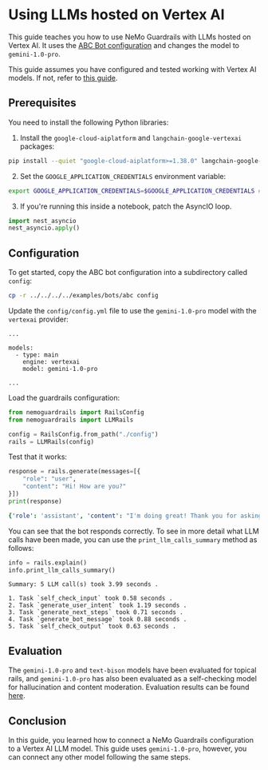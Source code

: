 # Using LLMs hosted on Vertex AI

This guide teaches you how to use NeMo Guardrails with LLMs hosted on Vertex AI. It uses the [ABC Bot configuration](../../../../examples/bots/abc) and changes the model to `gemini-1.0-pro`.

This guide assumes you have configured and tested working with Vertex AI models. If not, refer to [this guide](../../advanced/vertexai-setup.md).

## Prerequisites

You need to install the following Python libraries:

1. Install the `google-cloud-aiplatform` and `langchain-google-vertexai` packages:

```bash
pip install --quiet "google-cloud-aiplatform>=1.38.0" langchain-google-vertexai==0.1.0
```

2. Set the `GOOGLE_APPLICATION_CREDENTIALS` environment variable:

```bash
export GOOGLE_APPLICATION_CREDENTIALS=$GOOGLE_APPLICATION_CREDENTIALS # Replace with your own key
```

3. If you're running this inside a notebook, patch the AsyncIO loop.

```python
import nest_asyncio
nest_asyncio.apply()
```

## Configuration

To get started, copy the ABC bot configuration into a subdirectory called `config`:

```bash
cp -r ../../../../examples/bots/abc config
```

Update the `config/config.yml` file to use the `gemini-1.0-pro` model with the `vertexai` provider:

```
...

models:
  - type: main
    engine: vertexai
    model: gemini-1.0-pro

...
```

Load the guardrails configuration:

```python
from nemoguardrails import RailsConfig
from nemoguardrails import LLMRails

config = RailsConfig.from_path("./config")
rails = LLMRails(config)
```

Test that it works:

```python
response = rails.generate(messages=[{
    "role": "user",
    "content": "Hi! How are you?"
}])
print(response)
```

```yaml
{'role': 'assistant', 'content': "I'm doing great! Thank you for asking. I'm here to help you with any questions you may have about the ABC Company."}
```

You can see that the bot responds correctly. To see in more detail what LLM calls have been made, you can use the `print_llm_calls_summary` method as follows:

```python
info = rails.explain()
info.print_llm_calls_summary()
```

```
Summary: 5 LLM call(s) took 3.99 seconds .

1. Task `self_check_input` took 0.58 seconds .
2. Task `generate_user_intent` took 1.19 seconds .
3. Task `generate_next_steps` took 0.71 seconds .
4. Task `generate_bot_message` took 0.88 seconds .
5. Task `self_check_output` took 0.63 seconds .
```

## Evaluation

The `gemini-1.0-pro` and `text-bison` models have been evaluated for topical rails, and `gemini-1.0-pro` has also been evaluated as a self-checking model for hallucination and content moderation. Evaluation results can be found [here](../../../../docs/evaluation/README.md).

## Conclusion

In this guide, you learned how to connect a NeMo Guardrails configuration to a Vertex AI LLM model. This guide uses `gemini-1.0-pro`, however, you can connect any other model following the same steps.
